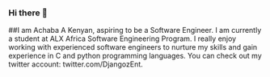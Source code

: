 ### Hi there 👋
##I am Achaba 
A Kenyan, aspiring to be a Software Engineer. I am currently a student at ALX Africa Software Engineering Program. I really enjoy working with
experienced software engineers to nurture my skills and gain experience in C and python programming languages.
You can check out my twitter account:  twitter.com/DjangozEnt.
